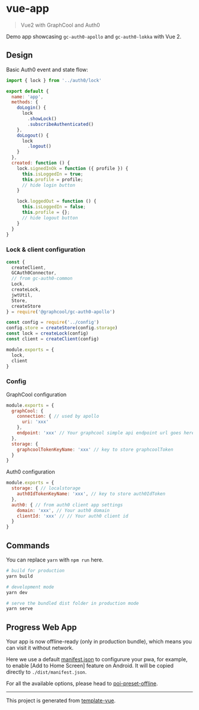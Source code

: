 # vue-app

> Vue2 with GraphCool and Auth0

Demo app showcasing `gc-auth0-apollo` and `gc-auth0-lokka` with Vue 2.

## Design

Basic Auth0 event and state flow:

```js
import { lock } from '../auth0/lock'

export default {
  name: 'app',
  methods: {
    doLogin() {
      lock
        .showLock()
        .subscribeAuthenticated()
    },
    doLogout() {
      lock
        .logout()
    }
  },
  created: function () {
    lock.signedInOk = function ({ profile }) {
      this.isLoggedIn = true;
      this.profile = profile;
      // hide login button
    }

    lock.loggedOut = function () {
      this.isLoggedIn = false;
      this.profile = {};
      // hide logout button
    }
  }
}
```

### Lock & client configuration

```js
const {
  createClient,
  GCAuth0Connector,
  // from gc-auth0-common
  Lock,
  createLock,
  jwtUtil,
  Store,
  createStore
} = require('@graphcool/gc-auth0-apollo')

const config = require('../config')
config.store = createStore(config.storage)
const lock = createLock(config)
const client = createClient(config)

module.exports = {
  lock,
  client
}
```

### Config

GraphCool configuration

```js
module.exports = {
  graphCool: {
    connection: { // used by apollo
      uri: 'xxx'
    },
    endpoint: 'xxx' // Your graphcool simple api endpoint url goes here
  },
  storage: {
    graphcoolTokenKeyName: 'xxx' // key to store graphcoolToken
  }
}
```

Auth0 configuration

```js
module.exports = {
  storage: { // localstorage
    auth0IdTokenKeyName: 'xxx', // key to store auth0IdToken
  },
  auth0: { // from auth0 client app settings
    domain: 'xxx', // Your auth0 domain
    clientId: 'xxx' // // Your auth0 client id
  }
}
```

## Commands

You can replace `yarn` with `npm run` here.

```bash
# build for production
yarn build

# development mode
yarn dev

# serve the bundled dist folder in production mode
yarn serve
```


## Progress Web App

Your app is now offline-ready (only in production bundle), which means you can visit it without network.

Here we use a default [manifest.json](./static/manifest.json) to configurure your pwa, for example, to enable [Add to Home Screen] feature on Android. It will be copied directly to `./dist/manifest.json`.


For all the available options, please head to [poi-preset-offline](https://github.com/egoist/poi/tree/master/packages/poi-preset-offline#api).

---

This project is generated from [template-vue](https://github.com/egoist/template-vue).
